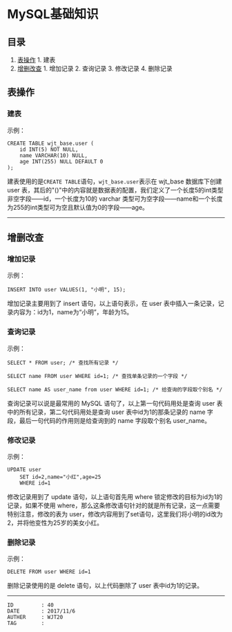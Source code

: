
# MySQL基础知识 #

## 目录 ##

1. [表操作](#href1)
 [](#href2)   1. 建表
2. [增删改查](#href3)
 [](#href4)   1. 增加记录
 [](#href5)   2. 查询记录
 [](#href6)   3. 修改记录
 [](#href7)   4. 删除记录

## <a name="href1">表操作</a> ##

### <a name="href1-1">建表</a> ###

示例：

```
CREATE TABLE wjt_base.user (
    id INT(5) NOT NULL,
    name VARCHAR(10) NULL,
    age INT(255) NULL DEFAULT 0
);
```

建表使用的是`CREATE TABLE`语句，`wjt_base.user`表示在 wjt_base 数据库下创建 user 表，其后的"()"中的内容就是数据表的配置，我们定义了一个长度5的int类型非空字段——id，一个长度为10的 varchar 类型可为空字段——name和一个长度为255的int类型可为空且默认值为0的字段——age。

---

## <a name="href2">增删改查</a> ##

### <a name="href2-2">增加记录</a> ###

示例：

```
INSERT INTO user VALUES(1, "小明", 15);
```

增加记录主要用到了 insert 语句，以上语句表示，在 user 表中插入一条记录，记录内容为：id为1，name为“小明”，年龄为15。

### <a name="href2-3">查询记录</a> ###

示例：

```
SELECT * FROM user; /* 查找所有记录 */

SELECT name FROM user WHERE id=1; /* 查找单条记录的一个字段 */

SELECT name AS user_name from user WHERE id=1; /* 给查询的字段取个别名 */
```

查询记录可以说是最常用的 MySQL 语句了，以上第一句代码用处是查询 user 表中的所有记录，第二句代码用处是查询 user 表中id为1的那条记录的 name 字段，最后一句代码的作用则是给查询到的 name 字段取个别名 user_name。

### <a name="href2-4">修改记录</a> ###

示例：

```
UPDATE user
	SET id=2,name="小红",age=25
	WHERE id=1
```

修改记录用到了 update 语句，以上语句首先用 where 锁定修改的目标为id为1的记录，如果不使用 where，那么这条修改语句针对的就是所有记录，这一点需要特别注意，修改的表为 user，修改内容用到了set语句，这里我们将小明的id改为2，并将他变性为25岁的美女小红。

### <a name="href2-5">删除记录</a> ###

示例：

```
DELETE FROM user WHERE id=1
```

删除记录使用的是 delete 语句，以上代码删除了 user 表中id为1的记录。

---

```
ID         : 40
DATE       : 2017/11/6
AUTHER     : WJT20
TAG        : 
```
